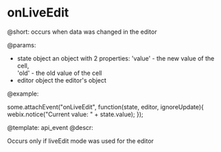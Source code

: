 onLiveEdit
=============


@short: occurs when data was changed in the editor

@params:
- state		object		an object with 2 properties: 'value' - the new value of the cell, <br> 'old' - the old value of the cell
- editor	object		the editor's object

@example: 
	
some.attachEvent("onLiveEdit", function(state, editor, ignoreUpdate){
    webix.notice("Current value: " + state.value);
});


@template:	api_event
@descr:


Occurs only if liveEdit mode was used for the editor